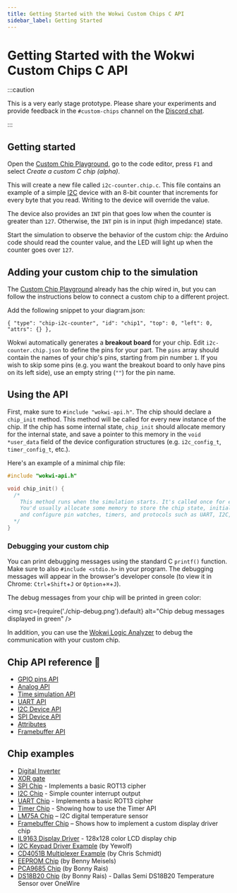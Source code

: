 ```yaml
---
title: Getting Started with the Wokwi Custom Chips C API
sidebar_label: Getting Started
---
```


# Getting Started with the Wokwi Custom Chips C API

:::caution

This is a very early stage prototype. Please share your experiments and provide feedback in the `#custom-chips` channel on the [Discord chat](https://wokwi.com/discord).

:::

## Getting started

Open the [Custom Chip Playground](https://wokwi.com/projects/327144279206003284), go to the code editor, press `F1` and select _Create a custom C chip (alpha)_.

This will create a new file called `i2c-counter.chip.c`. This file contains an example of a simple [I2C](i2c) device with an 8-bit counter that increments for every byte that you read. Writing to the device will override the value.

The device also provides an `INT` pin that goes low when the counter is greater than `127`. Otherwise, the `INT` pin is in input (high impedance) state.

Start the simulation to observe the behavior of the custom chip: the Arduino code should read the counter value, and the LED will light up when the counter goes over `127`.

## Adding your custom chip to the simulation

The [Custom Chip Playground](https://wokwi.com/projects/327144279206003284) already has the chip wired in, but you can follow the instructions below to connect a custom chip to a different project.

Add the following snippet to your diagram.json:

`{ "type": "chip-i2c-counter", "id": "chip1", "top": 0, "left": 0, "attrs": {} },`

Wokwi automatically generates a **breakout board** for your chip. Edit `i2c-counter.chip.json` to define the pins for your part. The `pins` array should contain the names of your chip's pins, starting from pin number `1`. If you wish to skip some pins (e.g. you want the breakout board to only have pins on its left side), use an empty string (`""`) for the pin name.

## Using the API

First, make sure to `#include "wokwi-api.h"`.
The chip should declare a `chip_init` method. This method will be called for every new instance of the chip. If the chip has some internal state, `chip_init` should allocate memory for the internal state, and save a pointer to this memory in the `void *user_data` field of the device configuration structures (e.g. `i2c_config_t`, `timer_config_t`, etc.).

Here's an example of a minimal chip file:

```cpp
#include "wokwi-api.h"

void chip_init() {
  /*
    This method runs when the simulation starts. It's called once for each instance of the chip.
    You'd usually allocate some memory to store the chip state, initialize a bunch of pins with pin_init(),
    and configure pin watches, timers, and protocols such as UART, I2C, and SPI.
  */
}
```

### Debugging your custom chip

You can print debugging messages using the standard C `printf()` function. Make sure to also `#include <stdio.h>` in your program. The debugging messages will appear in the browser's developer console (to view it in Chrome: `Ctrl`+`Shift`+`J` or `Option`+`⌘`+`J`).

The debug messages from your chip will be printed in green color:

<img src={require('./chip-debug.png').default} alt="Chip debug messages displayed in green" />

In addition, you can use the [Wokwi Logic Analyzer](../guides/logic-analyzer) to debug the communication with your custom chip.

## Chip API reference 📖

- [GPIO pins API](gpio)
- [Analog API](analog)
- [Time simulation API](time)
- [UART API](uart)
- [I2C Device API](i2c)
- [SPI Device API](spi)
- [Attributes](attributes)
- [Framebuffer API](framebuffer)

## Chip examples

- [Digital Inverter](https://wokwi.com/projects/327458636089524820)
- [XOR gate](https://wokwi.com/projects/329456176677782100)
- [SPI Chip](https://wokwi.com/projects/330669951756010068) - Implements a basic ROT13 cipher
- [I2C Chip](https://wokwi.com/projects/344061754973618771) - Simple counter interrupt output
- [UART Chip](https://wokwi.com/projects/333638144389808723) - Implements a basic ROT13 cipher
- [Timer Chip](https://wokwi.com/projects/341265875285836370) - Showing how to use the Timer API
- [LM75A Chip](https://wokwi.com/projects/344037885763125843) – I2C digital temperature sensor
- [Framebuffer Chip](https://wokwi.com/projects/330503863007183442) – Shows how to implement a custom display driver chip
- [IL9163 Display Driver](https://wokwi.com/projects/333332561949360723) - 128x128 color LCD display chip
- [I2C Keypad Driver Example](https://wokwi.com/projects/344059749365449300) (by Yewolf)
- [CD4051B Multiplexer Example](https://wokwi.com/projects/343522915673702994) (by Chris Schmidt)
- [EEPROM Chip](https://wokwi.com/projects/329482717479567954) (by Benny Meisels)
- [PCA9685 Chip](https://wokwi.com/projects/348856116302578258) (by Bonny Rais)
- [DS18B20 Chip](https://wokwi.com/projects/348856116302578258) (by Bonny Rais) - Dallas Semi DS18B20 Temperature Sensor over OneWire
